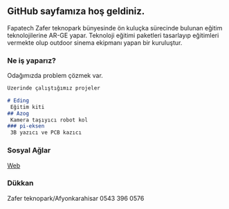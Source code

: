 ## GitHub sayfamıza hoş geldiniz.


Fapatech Zafer teknopark bünyesinde ön kuluçka sürecinde  bulunan eğitim teknolojilerine AR-GE yapar.
Teknoloji eğitimi paketleri tasarlayıp eğitimleri vermekte olup outdoor sinema ekipmanı yapan bir kuruluştur.

### Ne iş yaparız?

Odağımızda problem çözmek var.

```markdown
Üzerinde çalıştığımız projeler 

# Eding
 Eğitim kiti
## Azog
 Kamera taşıyıcı robot kol
### pi-eksen
 3B yazıcı ve PCB kazıcı 


```

 

### Sosyal Ağlar

[Web](http://fapatech.com/)

### Dükkan

Zafer teknopark/Afyonkarahisar
0543 396 0576


